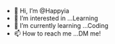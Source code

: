 - 👋 Hi, I’m @Happyia
- 👀 I’m interested in ...Learning
- 🌱 I’m currently learning ...Coding
- 📫 How to reach me ...DM me!
